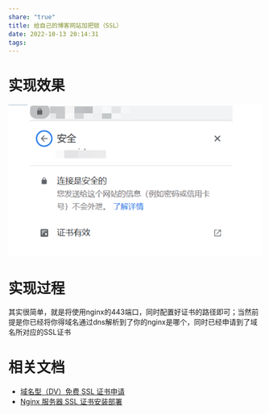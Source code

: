 ```yaml
---
share: "true"
title: 给自己的博客网站加把锁（SSL）
date: 2022-10-13 20:14:31
tags: 
---
```

# 实现效果

![attachments/816457491986d87dbf0c88b57095f56c_MD5.png](../../images/816457491986d87dbf0c88b57095f56c_MD5.png)

<!--more-->

# 实现过程

其实很简单，就是将使用nginx的443端口，同时配置好证书的路径即可；当然前提是你已经将你得域名通过dns解析到了你的nginx是哪个，同时已经申请到了域名所对应的SSL证书

# 相关文档

* [域名型（DV）免费 SSL 证书申请](https://cloud.tencent.com/document/product/400/6814)
* [Nginx 服务器 SSL 证书安装部署](https://cloud.tencent.com/document/product/400/35244)


